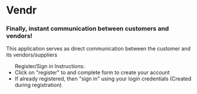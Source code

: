 <h1>Vendr</h1>
<h3>Finally, instant communication between customers and vendors!</h3>
<p>This application serves as direct communication between the customer and its vendors/suppliers</p>
<ul>Register/Sign in Instructions:
<li>Click on "register" to and complete form to create your account</li>
<li>If already registered, then "sign in" using your login credentials (Created during registration)</li>
</ul>

